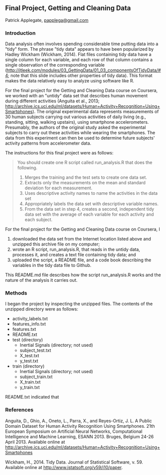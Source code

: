 ## Final Project, Getting and Cleaning Data
Patrick Applegate, papplega@gmail.com

### Introduction 

Data analysis often involves spending considerable time putting data into a "tidy" form.  The phrase "tidy data" appears to have been popularized by Hadley Wickham (Wickham, 2014).  Flat files containing tidy data have a single column for each variable, and each row of that column contains a single observation of the corresponding variable (http://jtleek.com/modules/03_GettingData/01_03_componentsOfTidyData/#4; note that this slide includes other properties of tidy data).  This format makes the data relatively easy to analyze using software like R.  

For the final project for the Getting and Cleaning Data course on Coursera, we worked with an "untidy" data set that describes human movement during different activities (Anguita et al., 2013; http://archive.ics.uci.edu/ml/datasets/Human+Activity+Recognition+Using+Smartphones).  The original experimental data represents measurements of 30 human subjects carrying out various activities of daily living (e.g., standing, sitting, walking upstairs), using smartphone accelerometers.  Presumably, the authors of the original study asked the experimental subjects to carry out these activities while wearing the smartphones.  The data from this experiment can then be used to determine future subjects' activity patterns from accelerometer data.  

The instructions for this final project were as follows: 
> You should create one R script called run_analysis.R that does the following.
> 1. Merges the training and the test sets to create one data set.
> 2. Extracts only the measurements on the mean and standard deviation for each measurement.
> 3. Uses descriptive activity names to name the activities in the data set
> 4. Appropriately labels the data set with descriptive variable names.
> 5. From the data set in step 4, creates a second, independent tidy data set with the average of each
> variable for each activity and each subject.

For the final project for the Getting and Cleaning Data course on Coursera, I
1. downloaded the data set from the Internet location listed above and unzipped this archive file on my computer;
2. wrote an R script, run_analysis.R, that reads in the untidy data, processes it, and creates a text file containing tidy data; and
3. uploaded the script, a README file, and a code book describing the variables in the tidy data file to Github.  

This README.md file describes how the script run_analysis.R works and the nature of the analysis it carries out.  

### Methods

I began the project by inspecting the unzipped files.  The contents of the unzipped directory were as follows:
- activity_labels.txt
- features_info.txt
- features.txt
- README.txt
- test (directory)
  - Inertial Signals (directory; not used)
  - subject_test.txt
  - X_test.txt
  - y_test.txt
- train (directory)
  - Inertial Signals (directory; not used)
  - subject_train.txt
  - X_train.txt
  - y_train.txt

README.txt indicated that 

### References

Anguita, D., Ghio, A., Oneto, L., Parra, X., and Reyes-Ortiz, J. L. A Public Domain Dataset for Human Activity Recognition Using Smartphones. 21th European Symposium on Artificial Neural Networks, Computational Intelligence and Machine Learning, ESANN 2013. Bruges, Belgium 24-26 April 2013.  Available online at  http://archive.ics.uci.edu/ml/datasets/Human+Activity+Recognition+Using+Smartphones

Wickham, H., 2014.  Tidy Data.  Journal of Statistical Software, v. 59.  Available online at http://www.jstatsoft.org/v59/i10/paper.  
